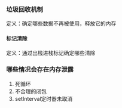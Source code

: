 ### 垃圾回收机制
定义：确定哪些数据不再被使用，释放它的内存

#### 标记清除
定义：通过出栈进栈标记确定哪些清除

### 哪些情况会存在内存泄露
1. 死循环
2. 不合理的闭包
3. setInterval定时器未取消
